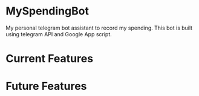 # MySpendingBot

My personal telegram bot assistant to record my spending. This bot is built using telegram API and Google App script.

# Current Features
<TBA>

# Future Features
<TBA>
